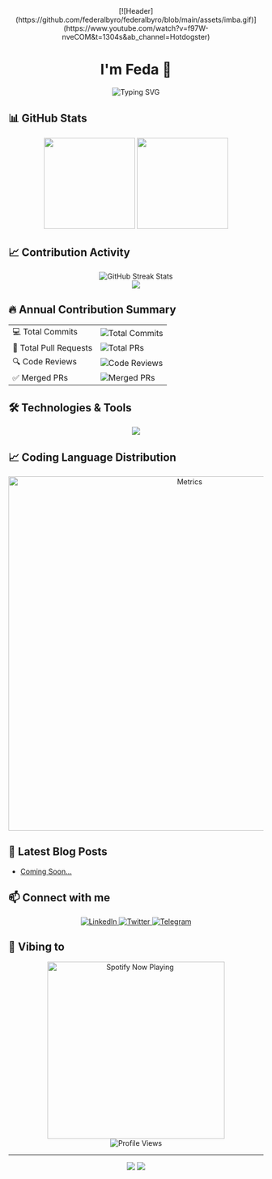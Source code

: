 <div align="center">
[![Header](https://github.com/federalbyro/federalbyro/blob/main/assets/imba.gif)](https://www.youtube.com/watch?v=f97W-nveCOM&t=1304s&ab_channel=Hotdogster)
</div>

# <div align="center">I'm Feda 🚀</div>

<div align="center">
  <img src="https://readme-typing-svg.herokuapp.com?font=Fira+Code&size=25&duration=3000&pause=1000&color=00FF00&center=true&vCenter=true&random=false&width=500&lines=Full-Stack+Developer;Code+Artist;Problem+Solver;Commit+Master" alt="Typing SVG" />
</div>

## 📊 GitHub Stats

<div align="center">
  <img height="180em" src="https://github-readme-stats.vercel.app/api?username=federalbyro&show_icons=true&theme=radical&include_all_commits=true&count_private=true&hide_border=true"/>
  <img height="180em" src="https://github-readme-stats.vercel.app/api/top-langs/?username=federalbyro&layout=compact&langs_count=7&theme=radical&hide_border=true"/>
</div>

## 📈 Contribution Activity

<div align="center">
  <img src="https://github-readme-streak-stats.herokuapp.com/?user=federalbyro&theme=radical&hide_border=true" alt="GitHub Streak Stats"/>
</div>

<div align="center">
  <a href="https://github.com/federalbyro">
    <img src="https://github-profile-summary-cards.vercel.app/api/cards/profile-details?username=federalbyro&theme=radical" />
  </a>
</div>

## 🔥 Annual Contribution Summary

<table>
  <tr>
    <td>💻 Total Commits</td>
    <td>
      <img src="https://img.shields.io/badge/dynamic/json?color=brightgreen&label=Commits&query=%24.totalContributions&url=https%3A%2F%2Fgithub-readme-streak-stats.herokuapp.com%2F%3Fuser%3Dfederalbyro%26type%3Djson" alt="Total Commits"/>
    </td>
  </tr>
  <tr>
    <td>🔀 Total Pull Requests</td>
    <td>
      <img src="https://img.shields.io/badge/dynamic/json?color=blue&label=Pull%20Requests&query=%24.totalPullRequests&url=https%3A%2F%2Fapi.github-star-counter.workers.dev%2Fuser%2Ffederalbyro" alt="Total PRs"/>
    </td>
  </tr>
  <tr>
    <td>🔍 Code Reviews</td>
    <td>
      <img src="https://img.shields.io/badge/dynamic/json?color=blueviolet&label=Reviews&query=%24.totalCodeReviews&url=https%3A%2F%2Fapi.github-star-counter.workers.dev%2Fuser%2Ffederalbyro" alt="Code Reviews"/>
    </td>
  </tr>
  <tr>
    <td>✅ Merged PRs</td>
    <td>
      <img src="https://img.shields.io/badge/dynamic/json?color=orange&label=Merged%20PRs&query=%24.totalMergedPRs&url=https%3A%2F%2Fapi.github-star-counter.workers.dev%2Fuser%2Ffederalbyro" alt="Merged PRs"/>
    </td>
  </tr>
</table>

## 🛠️ Technologies & Tools

<div align="center">
  <img src="https://skillicons.dev/icons?i=js,ts,react,vue,nodejs,python,go,docker,kubernetes,aws,gcp,git" />
</div>

## 📈 Coding Language Distribution

<div align="center">
  <img src="https://github.com/federalbyro/federalbyro/blob/main/github-metrics.svg" alt="Metrics" width="700">
</div>

## 📝 Latest Blog Posts

<!-- BLOG-POST-LIST:START -->
- [Coming Soon...]()
<!-- BLOG-POST-LIST:END -->

## 📫 Connect with me

<div align="center">
  <a href="https://linkedin.com/in/your-linkedin">
    <img src="https://img.shields.io/badge/LinkedIn-0077B5?style=for-the-badge&logo=linkedin&logoColor=white" alt="LinkedIn"/>
  </a>
  <a href="https://twitter.com/your-twitter">
    <img src="https://img.shields.io/badge/Twitter-1DA1F2?style=for-the-badge&logo=twitter&logoColor=white" alt="Twitter"/>
  </a>
  <a href="https://t.me/your-telegram">
    <img src="https://img.shields.io/badge/Telegram-2CA5E0?style=for-the-badge&logo=telegram&logoColor=white" alt="Telegram"/>
  </a>
</div>

## 🎵 Vibing to

<div align="center">
  <img src="https://spotify-github-profile.vercel.app/api/view?uid=YOUR_SPOTIFY_ID&cover_image=true&theme=novatorem" alt="Spotify Now Playing" width="350"/>
</div>

<div align="center">
  <img src="https://komarev.com/ghpvc/?username=federalbyro&style=for-the-badge&color=red" alt="Profile Views"/>
</div>

---

<div align="center">
  <img src="https://forthebadge.com/images/badges/built-with-love.svg" />
  <img src="https://forthebadge.com/images/badges/powered-by-coffee.svg" />
</div>

